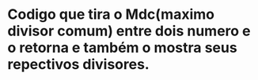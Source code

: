 # Codigo que tira o Mdc(maximo divisor comum) entre dois numero e o retorna e também o mostra seus repectivos divisores. 
